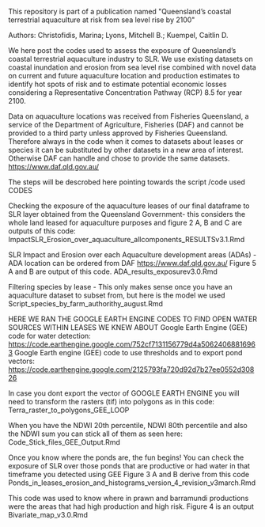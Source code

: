 This repository is part of a publication named "Queensland’s coastal terrestrial aquaculture at risk from sea level rise by 2100" 

Authors: Christofidis, Marina;  Lyons, Mitchell B.;  Kuempel, Caitlin D.

We here post the codes used to assess the exposure of Queensland’s coastal terrestrial aquaculture industry to SLR.
We use existing datasets on coastal inundation and erosion from sea level rise combined with novel data on current and future aquaculture
location and production estimates to identify hot spots of risk and to estimate potential economic losses considering a Representative 
Concentration Pathway (RCP) 8.5 for year 2100.

Data on aquaculture locations was received from Fisheries Queensland, a service of the Department of Agriculture, Fisheries (DAF)
and cannot be provided to a third party unless approved by Fisheries Queensland. Therefore always in the code when it comes to datasets about leases or species
it can be substituted by other datasets in a new area of interest. Otherwise DAF can handle and chose to provide the same datasets. https://www.daf.qld.gov.au/

The steps will be descrobed here pointing towards the script /code used
CODES

Checking the exposure of the aquaculture leases of our final dataframe to SLR layer obtained from the Queensland Government- 
this considers the whole land leased for aquaculture purposes and figure 2 A, B and C are outputs of this code:
ImpactSLR_Erosion_over_aquaculture_allcomponents_RESULTSv3.1.Rmd

SLR Impact and Erosion over each Aquaculture development areas (ADAs) - ADA location can be ordered from DAF https://www.daf.qld.gov.au/
Figure 5 A and B are output of this code.
ADA_results_exposurev3.0.Rmd

Filtering species by lease - This only makes sense once you have an aquaculture dataset to subset from, but here is the model we used
Script_species_by_farm_authorithy_august.Rmd

HERE WE RAN THE GOOGLE EARTH ENGINE CODES TO FIND OPEN WATER SOURCES WITHIN LEASES WE KNEW ABOUT 
Google Earth Engine (GEE) code for water detection: https://code.earthengine.google.com/752cf7131156779d4a50624068816963
Google Earth engine (GEE) code to use thresholds and to export pond vectors: https://code.earthengine.google.com/2125793fa720d92d7b27ee0552d30826

In case you dont export the vector of GOOGLE EARTH ENGINE you will need to transform the rasters (tif) into polygons as in this code: 
Terra_raster_to_polygons_GEE_LOOP

When you have the NDWI 20th percentile, NDWI 80th percentile and also the NDWI sum you can stick all of them as seen here:
Code_Stick_files_GEE_Output.Rmd

Once you know where the ponds are, the fun begins! You can check the exposure of SLR over those ponds 
that are productive or had water in that timeframe you detected using GEE
Figure 3 A and B derive from this code
Ponds_in_leases_erosion_and_histograms_version_4_revision_v3march.Rmd

This code was used to know where in prawn and barramundi productions were the areas that had 
high production and high risk. Figure 4 is an output
Bivariate_map_v3.0.Rmd





